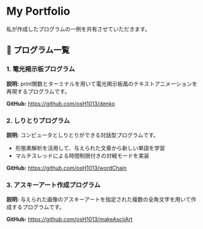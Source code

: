 # My Portfolio

私が作成したプログラムの一例を共有させていただきます。

## 📌 プログラム一覧

### 1. **電光掲示板プログラム**
**説明:** print関数とターミナルを用いて電光掲示板風のテキストアニメーションを再現するプログラムです。  

**GitHub:** https://github.com/osH1013/denko

### 2. **しりとりプログラム**
**説明:** コンピュータとしりとりができる対話型プログラムです。
- 形態素解析を活用して、与えられた文章から新しい単語を学習
- マルチスレッドによる時間制限付きの対戦モードを実装  

**GitHub:** https://github.com/osH1013/wordChain

### 3. **アスキーアート作成プログラム**
**説明:** 与えられた画像のアスキーアートを指定された複数の全角文字を用いて作成するプログラムです。  

**GitHub:** https://github.com/osH1013/makeAsciiArt
